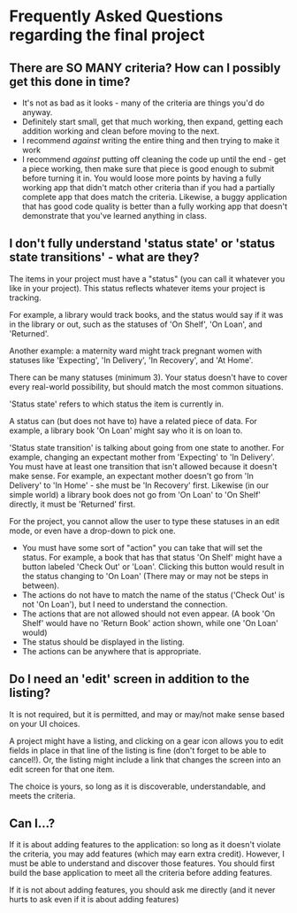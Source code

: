 # Frequently Asked Questions regarding the final project

## There are SO MANY criteria?  How can I possibly get this done in time?

* It's not as bad as it looks - many of the criteria are things you'd do anyway.
* Definitely start small, get that much working, then expand, getting each addition working and clean before moving to the next.
* I recommend _against_ writing the entire thing and then trying to make it work
* I recommend _against_ putting off cleaning the code up until the end - get a piece working, then make sure that piece is good enough to submit before turning it in.  You would loose more points by having a fully working app that didn't match other criteria than if you had a partially complete app that does match the criteria.  Likewise, a buggy application that has good code quality is better than a fully working app that doesn't demonstrate that you've learned anything in class.

## I don't fully understand 'status state' or 'status state transitions' - what are they?

The items in your project must have a "status" (you can call it whatever you like in your project).  This status reflects whatever items your project is tracking.

For example, a library would track books, and the status would say if it was in the library or out, such as the statuses of 'On Shelf', 'On Loan', and 'Returned'.

Another example: a maternity ward might track pregnant women with statuses like 'Expecting', 'In Delivery', 'In Recovery', and 'At Home'.

There can be many statuses (minimum 3).  Your status doesn't have to cover every real-world possibility, but should match the most common situations.  

'Status state' refers to which status the item is currently in.

A status can (but does not have to) have a related piece of data.  For example, a library book 'On Loan' might say who it is on loan to.

'Status state transition' is talking about going from one state to another.  For example, changing an expectant mother from 'Expecting' to 'In Delivery'.
You must have at least one transition that isn't allowed because it doesn't make sense.  For example, an expectant mother doesn't go from 'In Delivery' to 'In Home' - she must be 'In Recovery' first.  Likewise (in our simple world) a library book does not go from 'On Loan' to 'On Shelf' directly, it must be 'Returned' first.

For the project, you cannot allow the user to type these statuses in an edit mode, or even have a drop-down to pick one.
* You must have some sort of "action" you can take that will set the status.  For example, a book that has that status 'On Shelf' might have a button labeled 'Check Out' or 'Loan'.  Clicking this button would result in the status changing to 'On Loan'  (There may or may not be steps in between).
* The actions do not have to match the name of the status ('Check Out' is not 'On Loan'), but I need to understand the connection.  
* The actions that are not allowed should not even appear.  (A book 'On Shelf' would have no 'Return Book' action shown, while one 'On Loan' would)
* The status should be displayed in the listing.
* The actions can be anywhere that is appropriate.

## Do I need an 'edit' screen in addition to the listing?

It is not required, but it is permitted, and may or may/not make sense based on your UI choices.

A project might have a listing, and clicking on a gear icon allows you to edit fields in place in that line of the listing is fine (don't forget to be able to cancel!).  Or, the listing might include a link that changes the screen into an edit screen for that one item.  

The choice is yours, so long as it is discoverable, understandable, and meets the criteria.

## Can I...?

If it is about adding features to the application: so long as it doesn't violate the criteria, you may add features (which may earn extra credit).  However, I must be able to understand and discover those features.  You should first build the base application to meet all the criteria before adding features.

If it is not about adding features, you should ask me directly (and it never hurts to ask even if it is about adding features)
